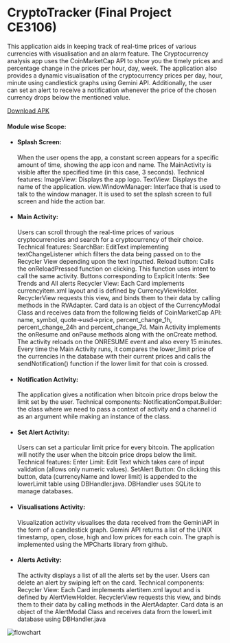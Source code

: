 # CryptoTracker (Final Project CE3106)
This application aids in keeping  track of real-time prices of various currencies with visualisation and an alarm feature.  The Cryptocurrency analysis app uses the CoinMarketCap API to show you the timely prices and percentage change in the prices per hour, day, week. The application also provides a dynamic visualisation of the cryptocurrency prices per day, hour, minute using candlestick graphs using Gemini API. Additionally, the user can set an alert to receive a notification whenever the price of the chosen currency drops below the mentioned  value. 

[Download APK](https://drive.google.com/file/d/1D61o_f6T_yoUZQhKX5raYCdjKrU9mSo4/view)

<h4>Module wise Scope:</h4>  

<ul>
 
<li> 
<h4>Splash Screen:</h4>
When the user opens the app, a constant screen appears for a specific amount of time, showing the app icon and name. The MainActivity is visible after the specified time (in this case, 3 seconds).
Technical features: 
ImageView: Displays the app logo.
TextView: Displays the name of the application.
view.WindowManager: Interface that is used to talk to the window manager. It is used to set the splash screen to full screen and hide the action bar.
</li> 

<li>
<h4>Main Activity:</h4>
Users can scroll through the real-time prices of various cryptocurrencies and search for a cryptocurrency of their choice. 
Technical features: 
SearchBar: EditText implementing textChangeListener which filters the data being passed on to the Recycler View depending upon the text inputted.
Reload button: Calls the onReloadPressed function on clicking. This function uses intent to call the same activity. 
Buttons corresponding to Explicit Intents: See Trends and All alerts
Recycler View: 
Each Card implements currencyitem.xml layout and is defined by CurrencyViewHolder.
RecyclerView requests this view, and binds them to their data by calling methods in the RVAdapter.
Card data is an object of the CurrencyModal Class and receives data from the following fields of CoinMarketCap API: name, symbol, quote->usd->price, percent_change_1h, percent_change_24h and percent_change_7d. 
Main Activity implements the onResume and onPause methods along with the onCreate method. The activity reloads on the ONRESUME event and also every 15 minutes.
Every time the Main Activity runs, it compares the lower_limit price of the currencies in the database with their current prices and calls the sendNotification() function if the lower limit for that coin is crossed.
</li>
 
<li>
<h4>Notification Activity:</h4>
The application gives a notification when bitcoin price drops below the limit set by the user.
Technical components:
NotificationCompat.Builder: 
the class where we need to pass
a context of activity and 
a channel id as an argument while making an instance of the class.
</li>
 
<li>
<h4>Set Alert Activity:</h4>
Users can set a particular limit price for every bitcoin. The application will notify the user when the bitcoin price drops below the limit.
Technical features:
Enter Limit: Edit Text which takes care of input validation (allows only numeric values).
SetAlert Button: On clicking this button, data (currencyName and lower limit) is appended to the lowerLimit table using DBHandler.java. DBHandler uses SQLite to manage databases. 
</li>
 
<li>
 <h4>Visualisations Activity:</h4>
Visualization activity visualises the data received from the GeminiAPI in the form of a candlestick graph. Gemini API returns a list of the UNIX timestamp, open, close, high and low prices for each coin.
The graph is implemented using the MPCharts library from github.
</li>
 
<li>
 <h4>Alerts Activity:</h4>
The activity displays a list of all the alerts set by the user. Users can delete an alert by swiping left on the card.
Technical components:
Recycler View: 
Each Card implements alertitem.xml layout and is defined by AlertViewHolder.
RecyclerView requests this view, and binds them to their data by calling methods in the AlertAdapter.
Card data is an object of the AlertModal Class and receives data from the lowerLimit database using DBHandler.java

</li>
 
</ul>

![flowchart](https://github.com/samruddhideode/CryptoTracker/blob/master/image.JPG)











